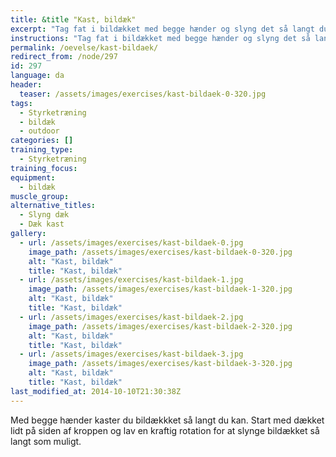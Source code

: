```yaml
---
title: &title "Kast, bildæk"
excerpt: "Tag fat i bildækket med begge hænder og slyng det så langt du kan. Brug hele kroppen."
instructions: "Tag fat i bildækket med begge hænder og slyng det så langt du kan. Brug hele kroppen."
permalink: /oevelse/kast-bildaek/
redirect_from: /node/297
id: 297
language: da
header:
  teaser: /assets/images/exercises/kast-bildaek-0-320.jpg
tags:
  - Styrketræning
  - bildæk
  - outdoor
categories: []
training_type: 
  - Styrketræning
training_focus: 
equipment:
  - bildæk
muscle_group:
alternative_titles:
  - Slyng dæk
  - Dæk kast
gallery:
  - url: /assets/images/exercises/kast-bildaek-0.jpg
    image_path: /assets/images/exercises/kast-bildaek-0-320.jpg
    alt: "Kast, bildæk"
    title: "Kast, bildæk"
  - url: /assets/images/exercises/kast-bildaek-1.jpg
    image_path: /assets/images/exercises/kast-bildaek-1-320.jpg
    alt: "Kast, bildæk"
    title: "Kast, bildæk"
  - url: /assets/images/exercises/kast-bildaek-2.jpg
    image_path: /assets/images/exercises/kast-bildaek-2-320.jpg
    alt: "Kast, bildæk"
    title: "Kast, bildæk"
  - url: /assets/images/exercises/kast-bildaek-3.jpg
    image_path: /assets/images/exercises/kast-bildaek-3-320.jpg
    alt: "Kast, bildæk"
    title: "Kast, bildæk"
last_modified_at: 2014-10-10T21:30:38Z
---
```


Med begge hænder kaster du bildækkket så langt du kan. Start med dækket lidt på siden af kroppen og lav en kraftig rotation for at slynge bildækket så langt som muligt.
